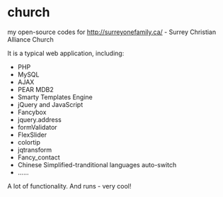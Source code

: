church
======

my open-source codes for <a href="http://surreyonefamily.ca/">http://surreyonefamily.ca/</a> - Surrey Christian Alliance Church

It is a typical web application, including:
<ul>
<li>PHP</li>
<li>MySQL</li>
<li>AJAX</li>
<li>PEAR MDB2</li>
<li>Smarty Templates Engine</li>
<li>jQuery and JavaScript</li>
<li>Fancybox</li>
<li>jquery.address</li>
<li>formValidator</li>
<li>FlexSlider</li>
<li>colortip</li>
<li>jqtransform</li>
<li>Fancy_contact</li>
<li>Chinese Simplified-tranditional languages auto-switch</li>
<li>......</li>
</ul>
A lot of functionality. And runs - very cool!
